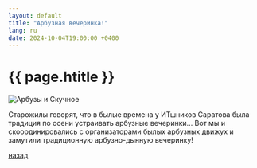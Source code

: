 ```yaml
---
layout: default
title: "Арбузная вечеринка!"
lang: ru
date: 2024-10-04T19:00:00 +0400
---
```


# [](#header-1) {{ page.htitle }}

<img src="https://sun9-71.userapi.com/s/v1/ig2/Kl8oh97HGiyohuVwMcQLuLDgFR2XkaHbwQLPpzzXNeDCRXndF2KqH3QMF1Hzo5JF373RuO9TiIGS7h_uMhxuqqQd.jpg?quality=95&as=32x43,48x64,72x96,108x144,160x213,240x320,360x480,480x640,540x720,640x853,720x960,1080x1440,1280x1707,1440x1920,1920x2560&from=bu&cs=1280x0" alt="Арбузы и Скучное">

Старожилы говорят, что в былые времена у ИТшников Саратова была традиция по осени устраивать арбузные вечеринки...
Вот мы и скоординировались с организаторами былых арбузных движух и замутили традиционную арбузно-дынную вечеринку!


[назад](../news/)
